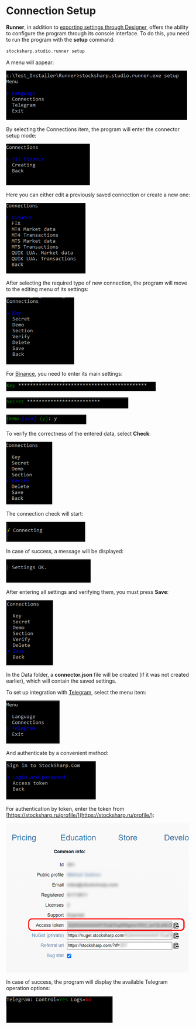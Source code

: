 
# Connection Setup

**Runner**, in addition to [exporting settings through Designer](export_from_designer.md), offers the ability to configure the program through its console interface. To do this, you need to run the program with the **setup** command:

```cmd
stocksharp.studio.runner setup
```

A menu will appear:

![runner_setup_1](../../images/runner_setup_1.png)

By selecting the Connections item, the program will enter the connector setup mode:

![runner_setup_2](../../images/runner_setup_2.png)

Here you can either edit a previously saved connection or create a new one:

![runner_setup_3](../../images/runner_setup_3.png)

After selecting the required type of new connection, the program will move to the editing menu of its settings:

![runner_setup_4](../../images/runner_setup_4.png)

For [Binance](../api/connectors/crypto_exchanges/binance.md), you need to enter its main settings:

![runner_setup_5](../../images/runner_setup_5.png)

![runner_setup_6](../../images/runner_setup_6.png)

![runner_setup_7](../../images/runner_setup_7.png)

To verify the correctness of the entered data, select **Check**:

![runner_setup_8](../../images/runner_setup_8.png)

The connection check will start:

![runner_setup_9](../../images/runner_setup_9.png)

In case of success, a message will be displayed:

![runner_setup_10](../../images/runner_setup_10.png)

After entering all settings and verifying them, you must press **Save**:

![runner_setup_11](../../images/runner_setup_11.png)

In the Data folder, a **connector.json** file will be created (if it was not created earlier), which will contain the saved settings.

To set up integration with [Telegram](../telegram_services.md), select the menu item:

![runner_telegram_1](../../images/runner_telegram_1.png)

And authenticate by a convenient method:

![runner_telegram_2](../../images/runner_telegram_2.png)

For authentication by token, enter the token from [https://stocksharp.ru/profile/](https://stocksharp.ru/profile/):

![Profile](../../images/profile.png)

In case of success, the program will display the available Telegram operation options:

![runner_telegram_3](../../images/runner_telegram_3.png)
